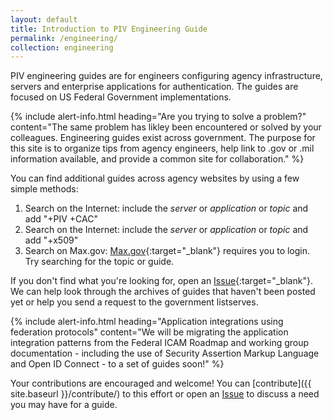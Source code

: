 ```yaml
---
layout: default
title: Introduction to PIV Engineering Guide
permalink: /engineering/
collection: engineering
---
```


PIV engineering guides are for engineers configuring agency infrastructure, servers and enterprise applications for authentication. The guides are focused on US Federal Government implementations. 

{% include alert-info.html heading="Are you trying to solve a problem?" content="The same problem has likley been encountered or solved by your colleagues.  Engineering guides exist across government.  The purpose for this site is to organize tips from agency engineers, help link to .gov or .mil information available, and provide a common site for collaboration." %}

You can find additional guides across agency websites by using a few simple methods: 

1. Search on the Internet: include the _server_ or _application_ or _topic_ and add "+PIV +CAC"
1. Search on the Internet: include the _server_ or _application_ or _topic_ and add "+x509"
1. Search on Max.gov:  [Max.gov](https://max.gov){:target="_blank"} requires you to login.  Try searching for the topic or guide.   

If you don't find what you're looking for, open an [Issue]({{site.repo_url}}/issues){:target="_blank"}.  We can help look through the archives of guides that haven't been posted yet or help you send a request to the government listserves.  

{% include alert-info.html heading="Application integrations using federation protocols" content="We will be migrating the application integration patterns from the Federal ICAM Roadmap and working group documentation - including the use of Security Assertion Markup Language and Open ID Connect - to a set of guides soon!" %}

Your contributions are encouraged and welcome! You can [contribute]({{ site.baseurl }}/contribute/) to this effort or open an [Issue]({{site.repo_url}}/issues) to discuss a need you may have for a guide.
